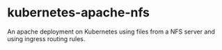 # kubernetes-apache-nfs
An apache deployment on Kubernetes using files from a NFS server and using ingress routing rules.
